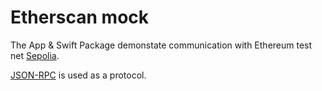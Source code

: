 

# Etherscan mock

The App & Swift Package demonstate communication with Ethereum test net [Sepolia](https://sepolia.etherscan.io).

[JSON-RPC](https://docs.metamask.io/services/reference/ethereum/json-rpc-methods/) is used as a protocol.
  
